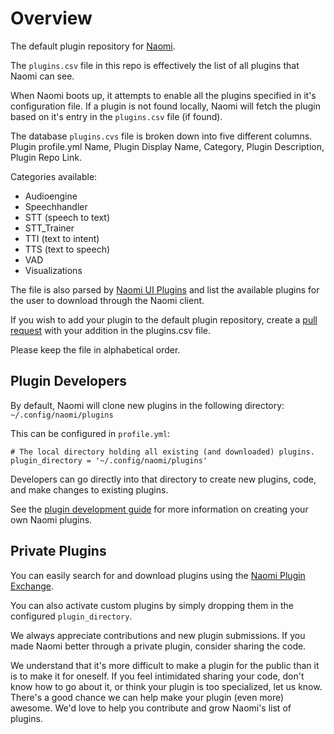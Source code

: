 # Overview

The default plugin repository for [Naomi](https://github.com/naomiproject/naomi).

The `plugins.csv` file in this repo is effectively the list of all plugins that Naomi can see.

When Naomi boots up, it attempts to enable all the plugins specified in it's configuration file.
If a plugin is not found locally, Naomi will fetch the plugin based on it's entry in the `plugins.csv` file (if found).

The database `plugins.cvs` file is broken down into five different columns. Plugin profile.yml Name, Plugin Display Name, Category, Plugin Description, Plugin Repo Link.

Categories available:

* Audioengine
* Speechhandler
* STT (speech to text)
* STT_Trainer
* TTI (text to intent)
* TTS (text to speech)
* VAD
* Visualizations

The file is also parsed by [Naomi UI Plugins](https://github.com/naomiproject/)
and list the available plugins for the user to download through the Naomi
client.

If you wish to add your plugin to the default plugin repository, create a
[pull request](https://github.com/naomiproject/naomi-plugins/compare) with your
addition in the plugins.csv file.

Please keep the file in alphabetical order.

## Plugin Developers

By default, Naomi will clone new plugins in the following directory: `~/.config/naomi/plugins`

This can be configured in `profile.yml`:

    # The local directory holding all existing (and downloaded) plugins.
    plugin_directory = '~/.config/naomi/plugins'

Developers can go directly into that directory to create new plugins, code, and make changes to existing plugins.

See the [plugin development guide](https://projectnaomi.com/dev/docs/developer/plugins)
for more information on creating your own Naomi plugins.

## Private Plugins

You can easily search for and download plugins using the [Naomi Plugin Exchange](https://projectnaomi.com/dev/docs/plugins/).

You can also activate custom plugins by simply dropping them in the configured
`plugin_directory`.

We always appreciate contributions and new plugin submissions. If you made
Naomi better through a private plugin, consider sharing the code.

We understand that it's more difficult to make a plugin for the public
than it is to make it for oneself. If you feel intimidated sharing your code,
don't know how to go about it, or think your plugin is too specialized, let us
know. There's a good chance we can help make your plugin (even more) awesome.
We'd love to help you contribute and grow Naomi's list of plugins.
